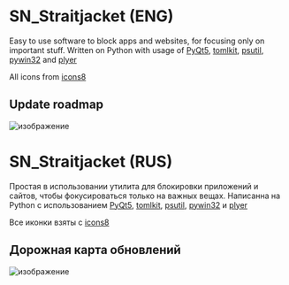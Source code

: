 # SN_Straitjacket (ENG)
Easy to use software to block apps and websites, for focusing only on important stuff.
Written on Python with usage of [PyQt5](https://pypi.org/project/PyQt5/), [tomlkit](https://pypi.org/project/tomlkit/), [psutil](https://pypi.org/project/psutil/), [pywin32](https://pypi.org/project/pywin32/) and [plyer](https://github.com/kivy/plyer)

All icons from [icons8](https://icons8.com/)

## Update roadmap
![изображение](https://user-images.githubusercontent.com/46260745/235346042-af56b8bb-9c8e-4d8c-9640-bdf60ad41fe3.png)

# SN_Straitjacket (RUS)
Простая в использовании утилита для блокировки приложений и сайтов, чтобы фокусироваться только на важных вещах.
Написанна на Python с использованием [PyQt5](https://pypi.org/project/PyQt5/), [tomlkit](https://pypi.org/project/tomlkit/), [psutil](https://pypi.org/project/psutil/), [pywin32](https://pypi.org/project/pywin32/) и [plyer](https://github.com/kivy/plyer)

Все иконки взяты с [icons8](https://icons8.com/)

## Дорожная карта обновлений
![изображение](https://user-images.githubusercontent.com/46260745/236793194-4f9e478d-81a0-4571-8fa7-6cb0d93a9ca2.png)
